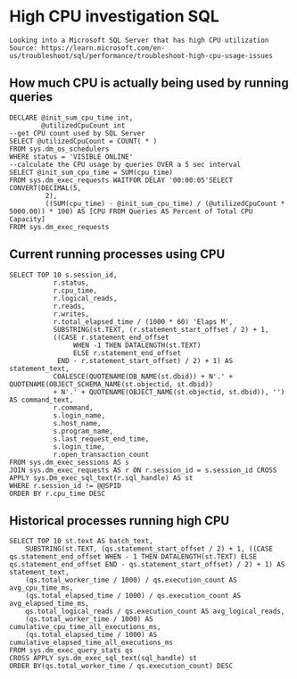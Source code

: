 
# High CPU investigation SQL

    Looking into a Microsoft SQL Server that has high CPU utilization
    Source: https://learn.microsoft.com/en-us/troubleshoot/sql/performance/troubleshoot-high-cpu-usage-issues
    
## How much CPU is actually being used by running queries

    DECLARE @init_sum_cpu_time int,
            @utilizedCpuCount int 
    --get CPU count used by SQL Server
    SELECT @utilizedCpuCount = COUNT( * )
    FROM sys.dm_os_schedulers
    WHERE status = 'VISIBLE ONLINE' 
    --calculate the CPU usage by queries OVER a 5 sec interval 
    SELECT @init_sum_cpu_time = SUM(cpu_time)
    FROM sys.dm_exec_requests WAITFOR DELAY '00:00:05'SELECT CONVERT(DECIMAL(5,
             2),
             ((SUM(cpu_time) - @init_sum_cpu_time) / (@utilizedCpuCount * 5000.00)) * 100) AS [CPU FROM Queries AS Percent of Total CPU Capacity]
    FROM sys.dm_exec_requests
    
## Current running processes using CPU

    SELECT TOP 10 s.session_id,
               r.status,
               r.cpu_time,
               r.logical_reads,
               r.reads,
               r.writes,
               r.total_elapsed_time / (1000 * 60) 'Elaps M',
               SUBSTRING(st.TEXT, (r.statement_start_offset / 2) + 1,
               ((CASE r.statement_end_offset
                    WHEN -1 THEN DATALENGTH(st.TEXT)
                    ELSE r.statement_end_offset
                END - r.statement_start_offset) / 2) + 1) AS statement_text,
               COALESCE(QUOTENAME(DB_NAME(st.dbid)) + N'.' + QUOTENAME(OBJECT_SCHEMA_NAME(st.objectid, st.dbid)) 
               + N'.' + QUOTENAME(OBJECT_NAME(st.objectid, st.dbid)), '') AS command_text,
               r.command,
               s.login_name,
               s.host_name,
               s.program_name,
               s.last_request_end_time,
               s.login_time,
               r.open_transaction_count
    FROM sys.dm_exec_sessions AS s
    JOIN sys.dm_exec_requests AS r ON r.session_id = s.session_id CROSS APPLY sys.Dm_exec_sql_text(r.sql_handle) AS st
    WHERE r.session_id != @@SPID
    ORDER BY r.cpu_time DESC


## Historical processes running high CPU

    SELECT TOP 10 st.text AS batch_text,
        SUBSTRING(st.TEXT, (qs.statement_start_offset / 2) + 1, ((CASE qs.statement_end_offset WHEN - 1 THEN DATALENGTH(st.TEXT) ELSE qs.statement_end_offset END - qs.statement_start_offset) / 2) + 1) AS statement_text,
        (qs.total_worker_time / 1000) / qs.execution_count AS avg_cpu_time_ms,
        (qs.total_elapsed_time / 1000) / qs.execution_count AS avg_elapsed_time_ms,
        qs.total_logical_reads / qs.execution_count AS avg_logical_reads,
        (qs.total_worker_time / 1000) AS cumulative_cpu_time_all_executions_ms,
        (qs.total_elapsed_time / 1000) AS cumulative_elapsed_time_all_executions_ms
    FROM sys.dm_exec_query_stats qs
    CROSS APPLY sys.dm_exec_sql_text(sql_handle) st
    ORDER BY(qs.total_worker_time / qs.execution_count) DESC
